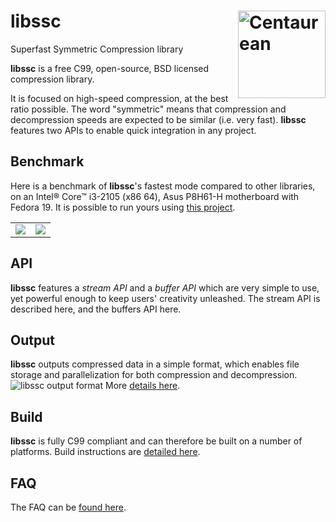 libssc <a href="http://www.centaurean.com"><img src="http://www.centaurean.com/images/centaurean.png" width="140" align="right" title="Centaurean"/></a>
========
Superfast Symmetric Compression library

<b>libssc</b> is a free C99, open-source, BSD licensed compression library.

It is focused on high-speed compression, at the best ratio possible.
The word "symmetric" means that compression and decompression speeds are expected to be similar (i.e. very fast).
<b>libssc</b> features two APIs to enable quick integration in any project.

Benchmark
---------
Here is a benchmark of <b>libssc</b>'s fastest mode compared to other libraries, on an Intel® Core™ i3-2105	(x86 64), Asus P8H61-H motherboard with Fedora 19. It is possible to run yours using <a href=https://github.com/quixdb/squash>this project</a>.
<table><tr><td><img src=http://www.libssc.net/images/ratio.png /></td><td><img src=http://www.libssc.net/images/i3.png /></td></tr></table>

API
---
<b>libssc</b> features a *stream API* and a *buffer API* which are very simple to use, yet powerful enough to keep users' creativity unleashed. The stream API is described here, and the buffers API here.

Output
------
<b>libssc</b> outputs compressed data in a simple format, which enables file storage and parallelization for both compression and decompression.
![libssc output format](http://www.libssc.net/images/ssc_output_format.png)
More <a href=http://www.libssc.net/format.html>details here</a>.

Build
-----
<b>libssc</b> is fully C99 compliant and can therefore be built on a number of platforms. Build instructions are <a href=http://www.libssc.net/build.html>detailed here</a>.

FAQ
---
The FAQ can be <a href=http://www.libssc.net/faq.html>found here</a>.

